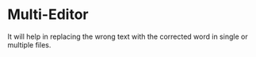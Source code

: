 # Multi-Editor
It will help in replacing the wrong text with the corrected word in single or  multiple files. 
